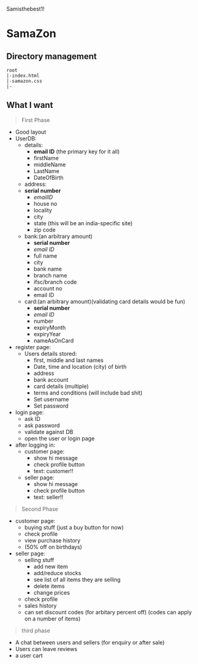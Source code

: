 Samisthebest1!
# SamaZon
## Directory management
```
root
|-index.html
|-samazon.css
|-
```
## What I want
>First Phase
- Good layout
- UserDB:
    - details:
        - **email ID** (the primary key for it all)
        - firstName
        - middleName
        - LastName
        - DateOfBirth
    - address:
	- **serial number**
        - *emailID*
        - house no
        - locality
        - city
        - state (this will be an india-specific site)
        - zip code
    - bank:(an arbitrary amount)
        - **serial number**
        - *email ID*
        - full name
        - city
        - bank name
        - branch name
        - ifsc/branch code
        - account no
        - email ID
    - card:(an arbitrary amount)(validating card details would be fun)
        - **serial number**
        - *email ID*
        - number
        - expiryMonth
        - expiryYear
        - nameAsOnCard
- register page:
    - Users details stored:
        - first, middle and last names
        - Date, time and location (city) of birth
        - address
        - bank account
        - card details (multiple)
        - terms and conditions (will include bad shit)
        - Set username
        - Set password
- login page:
    - ask ID
    - ask password
    - validate against DB
    - open the user or login page
- after logging in:
    - customer page:
        - show hi message
        - check profile button
        - text: customer!!
    - seller page:
        - show hi message
        - check profile button
        - text: seller!!
> Second Phase
- customer page:
    - buying stuff (just a buy button for now)
    - check profile
    - view purchase history
    - (50% off on birthdays)
- seller page:
    - selling stuff
        - add new item
        - add/reduce stocks
        - see list of all items they are selling
        - delete items
        - change prices
    - check profile
    - sales history
    - can set discount codes (for arbitary percent off) (codes can apply on a number of items)
> third phase
- A chat between users and sellers (for enquiry or after sale)
- Users can leave reviews
- a user cart